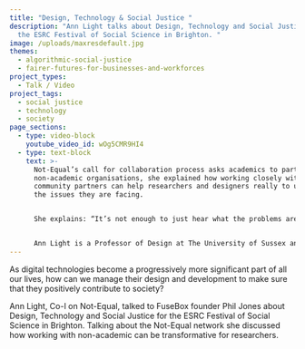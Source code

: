 ```yaml
---
title: "Design, Technology & Social Justice "
description: "Ann Light talks about Design, Technology and Social Justice for
  the ESRC Festival of Social Science in Brighton. "
image: /uploads/maxresdefault.jpg
themes:
  - algorithmic-social-justice
  - fairer-futures-for-businesses-and-workforces
project_types:
  - Talk / Video
project_tags:
  - social justice
  - technology
  - society
page_sections:
  - type: video-block
    youtube_video_id: wOg5CMR9HI4
  - type: text-block
    text: >-
      Not-Equal’s call for collaboration process asks academics to partner with
      non-academic organisations, she explained how working closely with
      community partners can help researchers and designers really to understand
      the issues they are facing.


      She explains: “It’s not enough to just hear what the problems are, it’s about going in together and really trying to understand why the issues are the way they are.”


      Ann Light is a Professor of Design at The University of Sussex and Malmö University, she also discussed her upcoming book Designs to Reshape Humanity.
---
```

As digital technologies become a progressively more significant part of all our lives, how can we manage their design and development to make sure that they positively contribute to society?

Ann Light, Co-I on Not-Equal, talked to FuseBox founder Phil Jones about Design, Technology and Social Justice for the ESRC Festival of Social Science in Brighton. Talking about the Not-Equal network she discussed how working with non-academic can be transformative for researchers.